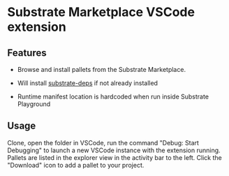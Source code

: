 # Substrate Marketplace VSCode extension

## Features

* Browse and install pallets from the Substrate Marketplace.

* Will install [substrate-deps](https://github.com/paritytech/substrate-deps) if not already installed

* Runtime manifest location is hardcoded when run inside Substrate Playground

## Usage

Clone, open the folder in VSCode, run the command "Debug: Start Debugging" to launch a new VSCode instance with the extension running. Pallets are listed in the explorer view in the activity bar to the left. Click the "Download" icon to add a pallet to your project.